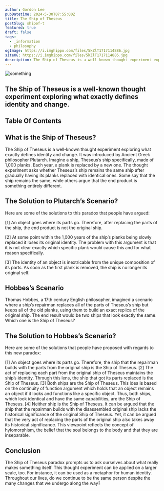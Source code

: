 ```yaml
---
author: Gordon Lee
pubDatetime: 2024-5-30T07:55:00Z
title: The Ship of Theseus
postSlug: shipof-t
featured: true
draft: false
tags:
  - _information
  - philosophy
ogImage: https://i.imghippo.com/files/5kZlT1717114886.jpg
siteOG: https://i.imghippo.com/files/5kZlT1717114886.jpg
description: The Ship of Theseus is a well-known thought experiment exploring what exactly defines identity and change.
---
```


<img src="https://i.imghippo.com/files/5kZlT1717114886.jpg" alt="something">

## The Ship of Theseus is a well-known thought experiment exploring what exactly defines identity and change.

## Table Of Contents

## What is the Ship of Theseus?

The Ship of Theseus is a well-known thought experiment exploring what exactly defines identity and change. It was introduced by Ancient Greek philosopher Plutarch. Imagine a ship, Theseus’s ship specifically, made of 1,000 planks. Each year, a plank is replaced by a new one. The thought experiment asks whether Theseus’s ship remains the same ship after gradually having its planks replaced with identical ones. Some say that the ship remains the same, while others argue that the end product is something entirely different.

## The Solution to Plutarch’s Scenario?

Here are some of the solutions to this paradox that people have argued:

[1] An object goes where its parts go. Therefore, after replacing the parts of the ship, the end product is not the original ship.

[2] At some point within the 1,000 years of the ship’s planks being slowly replaced it loses its original identity. The problem with this argument is that it is not clear exactly which specific plank would cause this and for what reason specifically.

[3] The identity of an object is inextricable from the unique composition of its parts. As soon as the first plank is removed, the ship is no longer its original self.

## Hobbes’s Scenario

Thomas Hobbes, a 17th century English philosopher, imagined a scenario where a ship’s repairman replaces all of the parts of Theseus’s ship but keeps all of the old planks, using them to build an exact replica of the original ship. The end result would be two ships that look exactly the same. Which one is the Ship of Theseus?

## The Solution to Hobbes’s Scenario?

Here are some of the solutions that people have proposed with regards to this new paradox:

[1] An object goes where its parts go. Therefore, the ship that the repairman builds with the parts from the original ship is the Ship of Theseus.
[2] The act of replacing each part from the original ship of Theseus maintains the ship’s identity. Through this lens, the ship that got its parts replaced is the Ship of Theseus.
[3] Both ships are the Ship of Theseus. This idea is based on the continuity of function argument which holds that an object remains an object if it looks and functions like a specific object. Thus, both ships, which look identical and have the same capabilities, are the Ship of Theseus.
[4] Neither ship is the Ship of Theseus. It can be argued that the ship that the repairman builds with the disassembled original ship lacks the historical significance of the original Ship of Theseus. Yet, it can be argued that the very act of replacing the parts of the original ship also takes away its historical significance. This viewpoint reflects the concept of hylomorphism, the belief that the soul belongs to the body and that they are inseparable.

## Conclusion

The Ship of Theseus paradox prompts us to ask ourselves about what really makes something itself. This thought experiment can be applied on a larger scale, too. For instance, it can be used as a metaphor for human identity. Throughout our lives, do we continue to be the same person despite the many changes that we undergo along the way?
